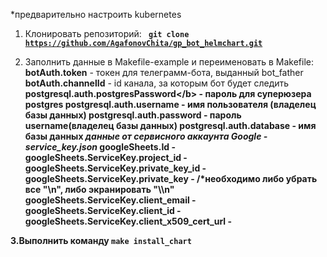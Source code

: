 *предварительно настроить kubernetes

1. Клонировать репозиторий: <code><b> git clone https://github.com/AgafonovChita/gp_bot_helmchart.git </b></code>

2. Заполнить данные в Makefile-example и переименовать в Makefile:
<b>botAuth.token</b> - токен для телеграмм-бота, выданный bot_father
<b>botAuth.channelId</b> - id канала, за которым бот будет следить
<b>postgresql.auth.postgresPassword</<b>b> - пароль для суперюзера postgres
<b>postgresql.auth.username</b> - имя пользователя (владелец базы данных)
<b>postgresql.auth.password</b> - пароль username(владелец базы данных)
<b>postgresql.auth.database</b> - имя базы данных
*данные от сервисного аккаунта Google - service_key.json*
<b>googleSheets.Id -
googleSheets.ServiceKey.project_id -
googleSheets.ServiceKey.private_key_id - 
googleSheets.ServiceKey.private_key - /*необходимо либо убрать все "\n", либо экранировать "\\\\n"
googleSheets.ServiceKey.client_email -
googleSheets.ServiceKey.client_id -
googleSheets.ServiceKey.client_x509_cert_url - </b>

3.Выполнить команду <code>make install_chart</code>
